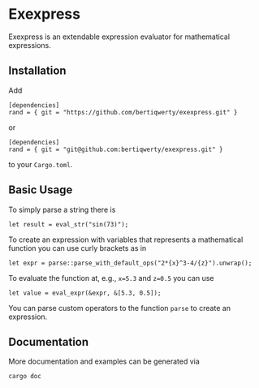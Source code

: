 # Exexpress

Exexpress is an extendable expression evaluator for mathematical expressions.

## Installation

Add
```
[dependencies]
rand = { git = "https://github.com/bertiqwerty/exexpress.git" } 
```
or
```
[dependencies]
rand = { git = "git@github.com:bertiqwerty/exexpress.git" } 
```
to your `Cargo.toml`.

## Basic Usage
To simply parse a string there is
```
let result = eval_str("sin(73)");
```
To create an expression with variables that represents a mathematical function you can
use curly brackets as in
```
let expr = parse::parse_with_default_ops("2*{x}^3-4/{z}").unwrap();
```
To evaluate the function at, e.g., `x=5.3` and `z=0.5` you can use
```
let value = eval_expr(&expr, &[5.3, 0.5]);
```
You can parse custom operators to the function `parse` to create an expression. 

## Documentation
More documentation and examples can be generated via
```
cargo doc
```
